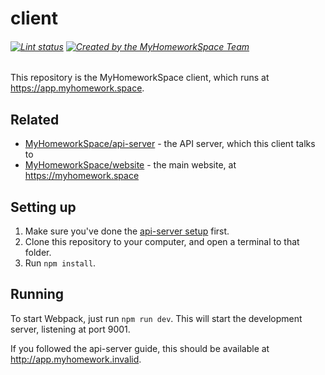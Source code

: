 # client
###### [![Lint status](https://img.shields.io/travis/MyHomeworkSpace/client.svg?label=code%20style)](https://travis-ci.org/MyHomeworkSpace/client) [![Created by the MyHomeworkSpace Team](https://img.shields.io/badge/Created%20by-MyHomeworkSpace%20Team-3698dc.svg)](https://github.com/MyHomeworkSpace)

This repository is the MyHomeworkSpace client, which runs at https://app.myhomework.space.

## Related
* [MyHomeworkSpace/api-server](https://github.com/MyHomeworkSpace/api-server) - the API server, which this client talks to
* [MyHomeworkSpace/website](https://github.com/MyHomeworkSpace/website) - the main website, at https://myhomework.space

## Setting up
1. Make sure you've done the [api-server setup](https://github.com/MyHomeworkSpace/api-server/blob/master/README.md) first.
2. Clone this repository to your computer, and open a terminal to that folder.
3. Run `npm install`.

## Running
To start Webpack, just run `npm run dev`. This will start the development server, listening at port 9001.

If you followed the api-server guide, this should be available at http://app.myhomework.invalid.